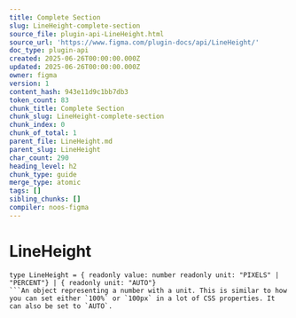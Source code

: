 ```yaml
---
title: Complete Section
slug: LineHeight-complete-section
source_file: plugin-api-LineHeight.html
source_url: 'https://www.figma.com/plugin-docs/api/LineHeight/'
doc_type: plugin-api
created: 2025-06-26T00:00:00.000Z
updated: 2025-06-26T00:00:00.000Z
owner: figma
version: 1
content_hash: 943e11d9c1bb7db3
token_count: 83
chunk_title: Complete Section
chunk_slug: LineHeight-complete-section
chunk_index: 0
chunk_of_total: 1
parent_file: LineHeight.md
parent_slug: LineHeight
char_count: 290
heading_level: h2
chunk_type: guide
merge_type: atomic
tags: []
sibling_chunks: []
compiler: noos-figma
---
```


# LineHeight

```
type LineHeight = { readonly value: number readonly unit: "PIXELS" | "PERCENT"} | { readonly unit: "AUTO"}
```An object representing a number with a unit. This is similar to how you can set either `100%` or `100px` in a lot of CSS properties. It can also be set to `AUTO`.
